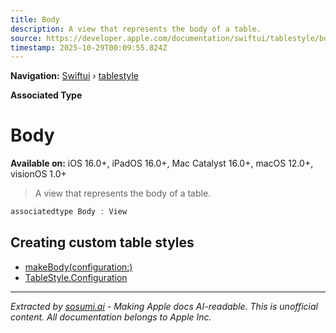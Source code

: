 ```yaml
---
title: Body
description: A view that represents the body of a table.
source: https://developer.apple.com/documentation/swiftui/tablestyle/body
timestamp: 2025-10-29T00:09:55.824Z
---
```


**Navigation:** [Swiftui](/documentation/swiftui) › [tablestyle](/documentation/swiftui/tablestyle)

**Associated Type**

# Body

**Available on:** iOS 16.0+, iPadOS 16.0+, Mac Catalyst 16.0+, macOS 12.0+, visionOS 1.0+

> A view that represents the body of a table.

```swift
associatedtype Body : View
```

## Creating custom table styles

- [makeBody(configuration:)](/documentation/swiftui/tablestyle/makebody(configuration:))
- [TableStyle.Configuration](/documentation/swiftui/tablestyle/configuration)

---

*Extracted by [sosumi.ai](https://sosumi.ai) - Making Apple docs AI-readable.*
*This is unofficial content. All documentation belongs to Apple Inc.*
